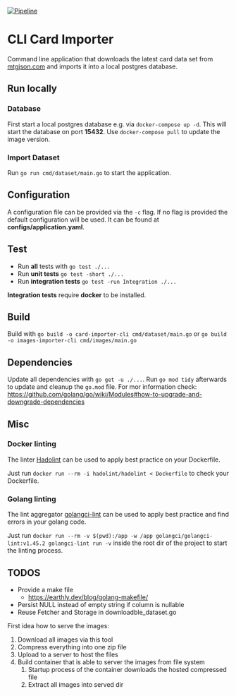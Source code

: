 [![Pipeline](https://github.com/konstantinfoerster/card-importer-go/actions/workflows/pipeline.yml/badge.svg?branch=main)](https://github.com/konstantinfoerster/card-importer-go/actions/workflows/pipeline.yml)

# CLI Card Importer

Command line application that downloads the latest card data set from [mtgjson.com](https://mtgjson.com/) and imports it
into a local postgres database.

## Run locally

### Database
First start a local postgres database e.g. via `docker-compose up -d`. This will start the database on port **15432**.
Use `docker-compose pull` to update the image version. 

### Import Dataset
Run `go run cmd/dataset/main.go` to start the application.

## Configuration

A configuration file can be provided via the `-c` flag. If no flag is provided the default configuration will be used.
It can be found at **configs/application.yaml**.

## Test

* Run **all** tests with `go test ./...`
* Run **unit tests** `go test -short ./...`
* Run **integration tests** `go test -run Integration ./...`

**Integration tests** require **docker** to be installed.

## Build

Build with `go build -o card-importer-cli cmd/dataset/main.go` or `go build -o images-importer-cli cmd/images/main.go`

## Dependencies

Update all dependencies with `go get -u ./...`. Run `go mod tidy` afterwards to update and cleanup the `go.mod` file.
For mor information check: https://github.com/golang/go/wiki/Modules#how-to-upgrade-and-downgrade-dependencies

## Misc

### Docker linting

The linter [Hadolint](https://github.com/hadolint/hadolint) can be used to apply best practice on your Dockerfile.

Just run `docker run --rm -i hadolint/hadolint < Dockerfile` to check your Dockerfile.

### Golang linting

The lint aggregator [golangci-lint](https://golangci-lint.run/) can be used to apply best practice and find errors in
your golang code.

Just run `docker run --rm -v $(pwd):/app -w /app golangci/golangci-lint:v1.45.2 golangci-lint run -v` inside the root
dir of the project to start the linting process.

## TODOS

* Provide a make file
    * https://earthly.dev/blog/golang-makefile/
* Persist NULL instead of empty string if column is nullable
* Reuse Fetcher and Storage in downloadble_dataset.go

First idea how to serve the images:
1. Download all images via this tool
2. Compress everything into one zip file
3. Upload to a server to host the files
4. Build container that is able to server the images from file system
   1. Startup process of the container downloads the hosted compressed file
   2. Extract all images into served dir